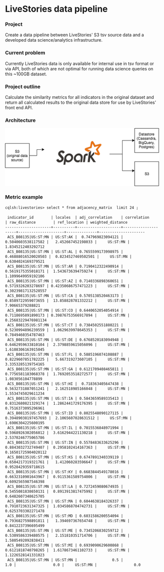 # LiveStories data pipeline 

### Project
Create a data pipeline between LiveStories' S3 tsv source data and a developed data science/analytics infrastructure.  

### Current problem 
Currently LiveStories data is only available for internal use in tsv format or via API, both of which are not optimal for running data science queries on this ~100GB dataset.  

### Project outline
Calculate the similarity metrics for all indicators in the original dataset and return all calculated results to the original data store for use by LiveStories' front end API. 

### Architecture
![alt text](https://github.com/allsway/ls-data-pipeline/blob/master/imgs/livestories_pipeline.png)

### Metric example

```
cqlsh:livestories> select * from adjacency_matrix  limit 24 ;

 indicator_id        | locales  | adj_correlation    | correlation         | raw_distance        | ref_location | weighted_distance
---------------------+----------+--------------------+---------------------+---------------------+--------------+---------------------
 ACS_B08135|US:ST:MN | US:ST:AK |  0.747969823094121 |  0.5040603538117582 |   2.452667452198033 |     US:ST:MN |  1.8345212403292712
 ACS_B08135|US:ST:MN | US:ST:AL | 0.7655599173998975 | 0.46888016520020503 |  0.8234527469502501 |     US:ST:MN |  0.6304024169379521
 ACS_B08135|US:ST:MN | US:ST:AR | 0.7190412322490914 |  0.5619175355018171 |  1.5436736394759274 |     US:ST:MN |  1.1099649959192106
 ACS_B08135|US:ST:MN | US:ST:AZ | 0.7140336898360651 |  0.5719326203278697 | 0.42350686757471223 |     US:ST:MN | 0.30239817132528557
 ACS_B08135|US:ST:MN | US:ST:CA | 0.5705138520463173 |  0.8589722959073655 |  13.858828781332212 |     US:ST:MN |    7.90665379288821
 ACS_B08135|US:ST:MN | US:ST:CO | 0.6440652054054914 |  0.7118695891890173 | 0.39876753566917894 |     US:ST:MN | 0.25683229476981134
 ACS_B08135|US:ST:MN | US:ST:CT | 0.7384502551880221 |  0.5230994896239559 |  1.0629639978645353 |     US:ST:MN |  0.7849460354787463
 ACS_B08135|US:ST:MN | US:ST:DE | 0.6768520183094948 |  0.6462959633810104 |  2.3798859615056096 |     US:ST:MN |  1.6108306163915045
 ACS_B08135|US:ST:MN | US:ST:FL | 0.5885196074108887 |  0.8229607851782225 |   5.667319273607105 |     US:ST:MN |  3.3353285139754165
 ACS_B08135|US:ST:MN | US:ST:GA | 0.6121709408465811 |  0.7756581183068378 |  1.7692053518272577 |     US:ST:MN |   1.083056104778899
 ACS_B08135|US:ST:MN | US:ST:HI |  0.718363405647438 |  0.5632731887051241 |   2.162518985166048 |     US:ST:MN |  1.5534745029611234
 ACS_B08135|US:ST:MN | US:ST:IA | 0.5843659589335413 |  0.8312680821329174 |  1.2862441729176395 |     US:ST:MN |  0.7516373095296961
 ACS_B08135|US:ST:MN | US:ST:ID | 0.8025548090127115 | 0.39489038197457693 |  2.1065607028631512 |     US:ST:MN |  1.6906304225600195
 ACS_B08135|US:ST:MN | US:ST:IL | 0.7015536848971994 |  0.5968926302056012 |  3.6162944221130218 |     US:ST:MN |  2.5370246775065786
 ACS_B08135|US:ST:MN | US:ST:IN | 0.5578483633625296 |  0.8843032732749407 |  0.2958102414167363 |     US:ST:MN | 0.16501725904020112
 ACS_B08135|US:ST:MN | US:ST:KS | 0.6747891340339119 |  0.6504217319321761 |   1.412060283596647 |     US:ST:MN |  0.9528429359718615
 ACS_B08135|US:ST:MN | US:ST:KY | 0.6683844549178016 |  0.6632310901643967 |  0.9115361589754006 |     US:ST:MN |  0.6092565987546398
 ACS_B08135|US:ST:MN | US:ST:LA | 0.7272459080674935 |  0.5455081838650131 |  0.8913913817475992 |     US:ST:MN |  0.6482607348625705
 ACS_B08135|US:ST:MN | US:ST:MA | 0.6044638184326337 |  0.7910723631347325 |  1.0345868704742731 |     US:ST:MN |  0.6253703302271478
 ACS_B08135|US:ST:MN | US:ST:MD | 0.6031586200554094 |  0.7936827598891811 |   1.394697367654748 |     US:ST:MN |  0.8412237396695499
 ACS_B08135|US:ST:MN | US:ST:ME | 0.7345206830259712 |  0.5309586339480575 |   2.151810351714706 |     US:ST:MN |  1.5805492092838411
 ACS_B08135|US:ST:MN | US:ST:MI | 0.6939090629600868 |  0.6121818740798265 |  1.6178673461102733 |     US:ST:MN |  1.1226528141331023
 ACS_B08135|US:ST:MN | US:ST:MN |                0.5 |                 1.0 |                 0.0 |     US:ST:MN |                 0.0

```

